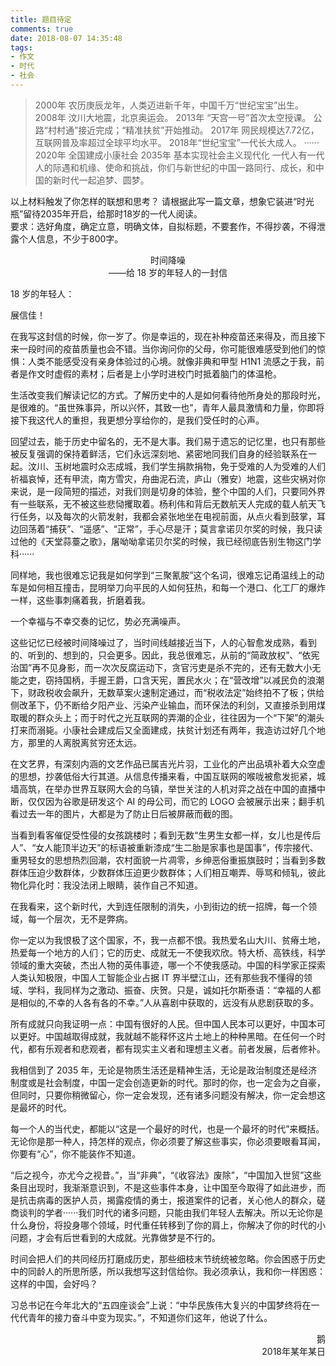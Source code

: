 ```yaml
---
title: 题目待定
comments: true
date: 2018-08-07 14:35:48
tags:
- 作文
- 时代
- 社会
---
```


>2000年 农历庚辰龙年，人类迈进新千年，中国千万“世纪宝宝”出生。
>2008年 汶川大地震，北京奥运会。
>2013年 “天宫一号”首次太空授课。
>公路“村村通”接近完成；“精准扶贫”开始推动。
>2017年 网民规模达7.72亿，互联网普及率超过全球平均水平。
>2018年“世纪宝宝”一代长大成人。
>······
>2020年 全国建成小康社会
>2035年 基本实现社会主义现代化
>一代人有一代人的际遇和机缘、使命和挑战，你们与新世纪的中国一路同行、成长，和中国的新时代一起追梦、圆梦。

以上材料触发了你怎样的联想和思考？
请根据此写一篇文章，想象它装进“时光瓶”留待2035年开启，给那时18岁的一代人阅读。  
要求：选好角度，确定立意，明确文体，自拟标题，不要套作，不得抄袭，不得泄露个人信息，不少于800字。

<center>时间降噪<br/>——给 18 岁的年轻人的一封信</center>

18 岁的年轻人：

展信佳！

在我写这封信的时候，你一岁了。你是幸运的，现在补种疫苗还来得及，而且接下来一段时间的疫苗质量也会不错。当你询问你的父母，你可能很难感受到他们的惊惧：人类不能感受没有亲身体验过的心境。就像非典和甲型 H1N1 流感之于我，前者是作文时虚假的素材；后者是上小学时进校门时抵着脑门的体温枪。

生活改变我们解读记忆的方式。了解历史中的人是如何看待他所身处的那段时光，是很难的。“虽世殊事异，所以兴怀，其致一也”，青年人最具激情和力量，你即将接下我这代人的重担，我更想分享给你的，是我们受任时的心声。

回望过去，能于历史中留名的，无不是大事。我们易于遗忘的记忆里，也只有那些被反复强调的保持着鲜活，它们永远深刻地、紧密地同我们自身的经验联系在一起。汶川、玉树地震时众志成城，我们学生捐款捐物，免于受难的人为受难的人们祈福哀悼，还有甲流，南方雪灾，舟曲泥石流，庐山（雅安）地震，这些灾祸对你来说，是一段简短的描述，对我们则是切身的体验，整个中国的人们，只要同外界有一些联系，无不被这些悲恸攫取着。杨利伟和背后无数航天人完成的载人航天飞行任务，以及每次的火箭发射，我都会紧张地坐在电视前面，从点火看到鼓掌，耳边回荡着“捕获”、“遥感”、“正常”，手心尽是汗；莫言拿诺贝尔奖的时候，我只读过他的《天堂蒜薹之歌》，屠呦呦拿诺贝尔奖的时候，我已经彻底告别生物这门学科······

同样地，我也很难忘记我是如何学到“三聚氰胺”这个名词，很难忘记甬温线上的动车是如何相互撞击，昆明举刀向平民的人如何狂热，和每一个港口、化工厂的爆炸一样，这些事刺痛着我，折磨着我。

一个幸福与不幸交奏的记忆，势必充满噪声。

这些记忆已经被时间降噪过了，当时间线越接近当下，人的心智愈发成熟，看到的、听到的、想到的，只会更多。因此，我总很难忘，从前的“简政放权”、“依宪治国”再不见身影，而一次次反腐运动下，贪官污吏是杀不完的，还有无数大小无能之吏，窃持国柄，手握王爵，口含天宪，置民水火；在“营改增”以减民负的浪潮下，财政税收会飙升，无数草案火速制定通过，而“税收法定”始终拍不了板；供给侧改革下，仍不断给夕阳产业、污染产业输血，而环保法的利剑，又直接杀到用煤取暖的群众头上；而于时代之光互联网的弄潮的企业，往往因为一个“下架”的潮头打来而溺毙。小康社会建成后又全面建成，扶贫计划还有两年，我造访过好几个地方，那里的人离脱离贫穷还太远。

在文艺界，有深刻内涵的文艺作品已属吉光片羽，工业化的产出品填补着大众空虚的思想，抄袭低俗大行其道。从信息传播来看，中国互联网的喉咙被愈发扼紧，城墙高筑，在举办世界互联网大会的乌镇，举世关注的人机对弈之战在中国的直播中断，仅仅因为谷歌是研发这个 AI 的母公司，而它的 LOGO 会被展示出来；翻手机看过去一年的图片，大都是为了防止日后被屏蔽而截的图。

当看到看客催促受性侵的女孩跳楼时；看到无数“生男生女都一样，女儿也是传后人”、“女人能顶半边天”的标语被重新漆成“生二胎是家事也是国事”，传宗接代、重男轻女的思想热烈回潮，农村面貌一片凋零，乡绅恶俗重振旗鼓时；当看到多数群体压迫少数群体，少数群体压迫更少数群体；人们相互嘲弄、辱骂和倾轧，彼此物化异化时：我没法闭上眼睛，装作自己不知道。

在我看来，这个新时代，大到连任限制的消失，小到街边的统一招牌，每一个领域，每一个层次，无不是弊病。

你一定以为我恨极了这个国家，不，我一点都不恨。我热爱名山大川、贫瘠土地，热爱每一个地方的人们；它的历史、成就无一不使我欢欣。特大桥、高铁线，科学领域的重大突破，杰出人物的英伟事迹，哪一个不使我感动。中国的科学家正探索人类认知极限，中国人工智能企业占据 IT 界半壁江山，还有那些我不懂得的领域、学科，我同样为之激动、振奋、庆贺。只是，诚如托尔斯泰语：“幸福的人都是相似的,不幸的人各有各的不幸。”人从喜剧中获取的，远没有从悲剧获取的多。

所有成就只向我证明一点：中国有很好的人民。但中国人民本可以更好，中国本可以更好。中国越取得成就，我就越不能释怀这片土地上的种种黑暗。在任何一个时代，都有乐观者和悲观者，都有现实主义者和理想主义者。前者发展，后者修补。

我相信到了 2035 年，无论是物质生活还是精神生活，无论是政治制度还是经济制度或是社会制度，中国一定会创造更新的时代。那时的你，也一定会为之自豪，但同时，只要你稍微留心，你一定会发现，还有诸多问题没有解决，你一定会想这是最坏的时代。

每一个人的当代史，都能以“这是一个最好的时代，也是一个最坏的时代”来概括。无论你是那一种人，持怎样的观点，你必须要了解这些事实，你必须要眼看耳闻，你要有“心”，你不能装作不知道。

“后之视今，亦尤今之视昔。”，当“非典”，“《收容法》废除”，“中国加入世贸”这些条目出现时，我渐渐意识到，不是这些事件本身，让中国至今取得了如此进步，而是抗击病毒的医护人员，揭露疫情的勇士，报道案件的记者，关心他人的群众，磋商谈判的学者······我们时代的诸多问题，只能由我们年轻人去解决。所以无论你是什么身份，将投身哪个领域，时代重任转移到了你的肩上，你解决了你的时代的小问题，才会有后世看到的大成就。光靠做梦是不行的。

时间会把人们的共同经历打磨成历史，那些细枝末节统统被忽略。你会困惑于历史中的同龄人的所思所感，所以我想写这封信给你。我必须承认，我和你一样困惑：这样的中国，会好吗？

习总书记在今年北大的“五四座谈会”上说：“中华民族伟大复兴的中国梦终将在一代代青年的接力奋斗中变为现实。”，不知道你们这年，他说了什么。

<p align="right">鹅<br/>
2018年某年某日</p>
